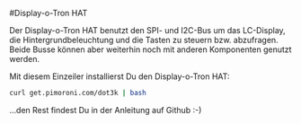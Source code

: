 <!--
---
name: Display-o-Tron HAT
class: board
type: alle
formfactor: HAT
manufacturer: Pimoroni
image: 'image.png'
url: https://github.com/pimoroni/dot3k
description: Ein 3-zeiliges LCD mit einer 6-Zonen RGB Hintergrundbeleuchtung und 6 Tasten
pincount: 40
pin:
  3:
    mode: i2c
  5:
    mode: i2c
  22:
    name: LCD CMD/DATA
    mode: output
    active: high
  19:
    mode: spi
  22:
    name: LCD Register Select
    mode: output
  23:
    mode: spi
  24:
    name: LCD Chip Select
    mode: chipselect
    active: high
  32:
    name: LCD Reset
    mode: output
    active: low
-->
#Display-o-Tron HAT

Der Display-o-Tron HAT benutzt den SPI- und I2C-Bus um das LC-Display, die Hintergrundbeleuchtung und die Tasten zu steuern bzw. abzufragen.
Beide Busse können aber weiterhin noch mit anderen Komponenten genutzt werden.

Mit diesem Einzeiler installierst Du den Display-o-Tron HAT:

```bash
curl get.pimoroni.com/dot3k | bash
```

...den Rest findest Du in der Anleitung auf Github :-)
